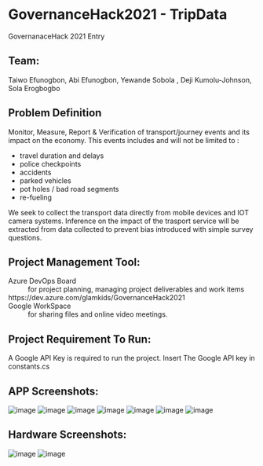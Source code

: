 # GovernanceHack2021 - TripData

GovernanaceHack 2021 Entry 

## Team: 
Taiwo Efunogbon, Abi Efunogbon, Yewande Sobola , Deji Kumolu-Johnson, Sola Erogbogbo


## Problem Definition

Monitor, Measure, Report & Verification of transport/journey events and its impact on the economy. This events includes and will not be limited to :
- travel duration and delays
- police checkpoints
- accidents
- parked vehicles
- pot holes / bad road segments
- re-fueling

We seek to collect the transport data directly from mobile devices and IOT camera systems. Inference on the impact of the trasport service will be extracted from data collected to prevent bias introduced with simple survey questions.


## Project Management Tool:

<dl>
  <dt>Azure DevOps Board</dt>
  <dd>for project planning, managing project deliverables and work items </dd>
   https://dev.azure.com/glamkids/GovernanceHack2021 
  
  <dt>Google WorkSpace</dt>
  <dd> for sharing files and online video meetings.</dd>
</dl>


## Project Requirement To Run:
A Google API Key is required to run the project. Insert The Google API key in constants.cs


## APP Screenshots:
![image](https://user-images.githubusercontent.com/28142790/122923701-dc375d80-d35c-11eb-9ddb-0cb104bb2eb4.png)
![image](https://user-images.githubusercontent.com/28142790/122923817-fc671c80-d35c-11eb-9e18-596d9e81ae4c.png)
![image](https://user-images.githubusercontent.com/28142790/122923852-0557ee00-d35d-11eb-8d52-29461231ed6d.png)
![image](https://user-images.githubusercontent.com/28142790/122923877-0b4dcf00-d35d-11eb-8da6-adeb6e124e50.png)
![image](https://user-images.githubusercontent.com/28142790/122923912-17399100-d35d-11eb-92d4-7aafe30c7cd9.png)
![image](https://user-images.githubusercontent.com/28142790/122923936-1c96db80-d35d-11eb-8099-17ae74dcc501.png)
![image](https://user-images.githubusercontent.com/28142790/122924178-64b5fe00-d35d-11eb-86fe-397b13182211.png)


## Hardware Screenshots:
![image](https://user-images.githubusercontent.com/28142790/122924016-333d3280-d35d-11eb-8bbc-28bef52288eb.png)
![image](https://user-images.githubusercontent.com/28142790/122924047-3c2e0400-d35d-11eb-8125-117f40354c4e.png)
